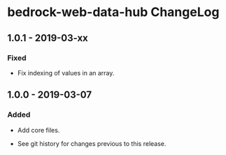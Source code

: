 # bedrock-web-data-hub ChangeLog

## 1.0.1 - 2019-03-xx

### Fixed
- Fix indexing of values in an array.

## 1.0.0 - 2019-03-07

### Added
- Add core files.

- See git history for changes previous to this release.
